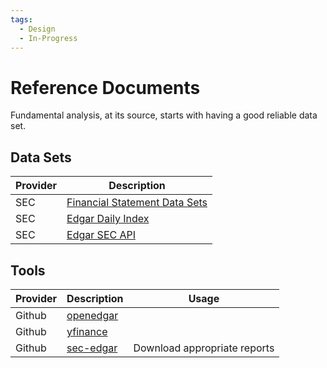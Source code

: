 ```yaml
---
tags:
  - Design
  - In-Progress
---
```


# Reference Documents

Fundamental analysis, at its source, starts with having a good reliable data set.

## Data Sets

| Provider | Description                                                                                  |
| -------- | -------------------------------------------------------------------------------------------- |
| SEC      | [Financial Statement Data Sets](https://www.sec.gov/dera/data/financial-statement-data-sets) |
| SEC      | [Edgar Daily Index](https://www.sec.gov/Archives/edgar/daily-index/)                         |
| SEC      | [Edgar SEC API](https://www.sec.gov/edgar/sec-api-documentation)                             |

## Tools

| Provider | Description                                          | Usage                        |
| -------- | ---------------------------------------------------- | ---------------------------- |
| Github   | [openedgar](https://github.com/LexPredict/openedgar) |                              |
| Github   | [yfinance](https://github.com/ranaroussi/yfinance)   |                              |
| Github   | [sec-edgar](https://github.com/sec-edgar/sec-edgar)  | Download appropriate reports |
